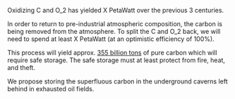 Oxidizing C and O_2 has yielded X PetaWatt over the previous 3 centuries.

In order to return to pre-industrial atmospheric composition, the carbon is being removed from the atmosphere. To split the C and O_2 back, we will need to spend at least X PetaWatt (at an optimistic efficiency of 100%).

This process will yield approx. [355 billion tons](https://osf.io/dkmwy/download#:~:text=The%20total%20mass%20of%20both,%25%20of%20the%20Earth%20mass) of pure carbon which will require safe storage. The safe storage must at least protect from fire, heat, and theft.

We propose storing the superfluous carbon in the underground caverns left behind in exhausted oil fields.
